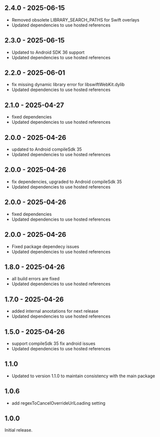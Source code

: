 ## 2.4.0 - 2025-06-15

* Removed obsolete LIBRARY_SEARCH_PATHS for Swift overlays
* Updated dependencies to use hosted references

## 2.3.0 - 2025-06-15

* Updated to Android SDK 36 support
* Updated dependencies to use hosted references

## 2.2.0 - 2025-06-01

* fix  missing dynamic library error for libswiftWebKit.dylib
* Updated dependencies to use hosted references

## 2.1.0 - 2025-04-27

* fixed dependencies
* Updated dependencies to use hosted references

## 2.0.0 - 2025-04-26

* updated to Android compileSdk 35
* Updated dependencies to use hosted references

## 2.0.0 - 2025-04-26

* fix dependencies, upgraded to Android compileSdk 35
* Updated dependencies to use hosted references

## 2.0.0 - 2025-04-26

* fixed dependencies
* Updated dependencies to use hosted references

## 2.0.0 - 2025-04-26

* Fixed package dependecy issues
* Updated dependencies to use hosted references

## 1.8.0 - 2025-04-26

* all build errors are fixed
* Updated dependencies to use hosted references

## 1.7.0 - 2025-04-26

* added internal anootations for next release
* Updated dependencies to use hosted references

## 1.5.0 - 2025-04-26

* support compileSdk 35 fix android issues
* Updated dependencies to use hosted references

## 1.1.0

* Updated to version 1.1.0 to maintain consistency with the main package


## 1.0.6

* add regexToCancelOverrideUrlLoading setting

## 1.0.0

Initial release.
